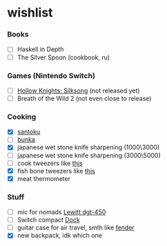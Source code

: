 # wishlist

### Books

- [ ] Haskell in Depth
- [ ] The Silver Spoon (cookbook, ru)

### Games (Nintendo Switch)

- [ ] [Hollow Knights: Silksong](https://hollowknightsilksong.com/) (not released yet)
- [ ] Breath of the Wild 2 (not even close to release)

### Cooking

- [x] [santoku](https://en.wikipedia.org/wiki/Santoku)
- [ ] [bunka](https://www.instagram.com/p/CBhgafuD0DK/?igshid=1r5c4esci7ktw)
- [x] japanese wet stone knife sharpening (1000\3000)
- [ ] japanese wet stone knife sharpening (3000\5000)
- [ ] cook tweezers like [this](https://www.amazon.com/Rivoean-Tweezers-Culinary-Stainless-Precision/dp/B0799NTCM3?ref_=fsclp_pl_dp_3)
- [x] fish bone tweezers like [this](https://www.amazon.com/Kwizing-MADE-JAPAN-Tweezers-GLOBAL/dp/B01M8FHKOS?ref_=fsclp_pl_dp_4)
- [x] meat thermometer

### Stuff

- [ ] mic for nomads [Lewitt dgt-450](https://www.lewitt-audio.com/microphones/dgt-digital/dgt-450)
- [ ] Switch compact [Dock](https://www.kickstarter.com/projects/humanthings/genki-covert-dock/description)
- [ ] guitar case for air travel, smth like [fender](https://www.amazon.co.uk/dp/B01MTSVO2U?linkCode=gs2&tag=musiccritic0a-21)
- [x] new backpack, idk which one
